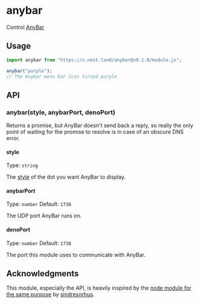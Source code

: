 # anybar

Control [AnyBar](https://github.com/tonsky/AnyBar)

## Usage

```js
import anybar from "https://x.nest.land/anybar@v0.1.0/module.js";

anybar("purple");
// The Anybar menu bar icon turned purple
```

## API

### anybar(style, anybarPort, denoPort)

Returns a promise, but AnyBar doesn't send back a reply, so really the only point of waiting for the promise to resolve is in case of an obscure DNS error.

#### style

Type: `string`

The [style](https://github.com/tonsky/AnyBar#usage) of the dot you want AnyBar to display.

#### anybarPort

Type: `number`
Default: `1738`

The UDP port AnyBar runs on.

#### denoPort

Type: `number`
Default: `1738`

The port this module uses to communicate with AnyBar.

## Acknowledgments

This module, especially the API, is heavily inspired by the [node module for the same purpose](https://github.com/sindresorhus/anybar) by [sindresorhus](https://github.com/sindresorhus).
